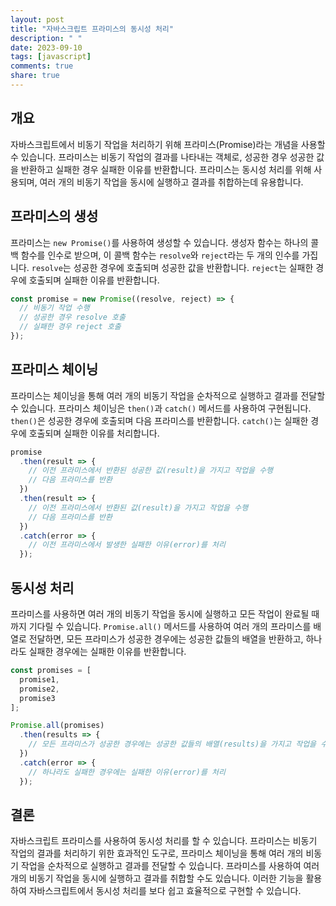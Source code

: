 ```yaml
---
layout: post
title: "자바스크립트 프라미스의 동시성 처리"
description: " "
date: 2023-09-10
tags: [javascript]
comments: true
share: true
---
```


## 개요
자바스크립트에서 비동기 작업을 처리하기 위해 프라미스(Promise)라는 개념을 사용할 수 있습니다. 프라미스는 비동기 작업의 결과를 나타내는 객체로, 성공한 경우 성공한 값을 반환하고 실패한 경우 실패한 이유를 반환합니다. 프라미스는 동시성 처리를 위해 사용되며, 여러 개의 비동기 작업을 동시에 실행하고 결과를 취합하는데 유용합니다.

## 프라미스의 생성
프라미스는 `new Promise()`를 사용하여 생성할 수 있습니다. 생성자 함수는 하나의 콜백 함수를 인수로 받으며, 이 콜백 함수는 `resolve`와 `reject`라는 두 개의 인수를 가집니다. `resolve`는 성공한 경우에 호출되며 성공한 값을 반환합니다. `reject`는 실패한 경우에 호출되며 실패한 이유를 반환합니다.

```javascript
const promise = new Promise((resolve, reject) => {
  // 비동기 작업 수행
  // 성공한 경우 resolve 호출
  // 실패한 경우 reject 호출
});
```

## 프라미스 체이닝
프라미스는 체이닝을 통해 여러 개의 비동기 작업을 순차적으로 실행하고 결과를 전달할 수 있습니다. 프라미스 체이닝은 `then()`과 `catch()` 메서드를 사용하여 구현됩니다. `then()`은 성공한 경우에 호출되며 다음 프라미스를 반환합니다. `catch()`는 실패한 경우에 호출되며 실패한 이유를 처리합니다.

```javascript
promise
  .then(result => {
    // 이전 프라미스에서 반환된 성공한 값(result)을 가지고 작업을 수행
    // 다음 프라미스를 반환
  })
  .then(result => {
    // 이전 프라미스에서 반환된 값(result)을 가지고 작업을 수행
    // 다음 프라미스를 반환
  })
  .catch(error => {
    // 이전 프라미스에서 발생한 실패한 이유(error)를 처리
  });
```

## 동시성 처리
프라미스를 사용하면 여러 개의 비동기 작업을 동시에 실행하고 모든 작업이 완료될 때까지 기다릴 수 있습니다. `Promise.all()` 메서드를 사용하여 여러 개의 프라미스를 배열로 전달하면, 모든 프라미스가 성공한 경우에는 성공한 값들의 배열을 반환하고, 하나라도 실패한 경우에는 실패한 이유를 반환합니다.

```javascript
const promises = [
  promise1,
  promise2,
  promise3
];

Promise.all(promises)
  .then(results => {
    // 모든 프라미스가 성공한 경우에는 성공한 값들의 배열(results)을 가지고 작업을 수행
  })
  .catch(error => {
    // 하나라도 실패한 경우에는 실패한 이유(error)를 처리
  });
```

## 결론
자바스크립트 프라미스를 사용하여 동시성 처리를 할 수 있습니다. 프라미스는 비동기 작업의 결과를 처리하기 위한 효과적인 도구로, 프라미스 체이닝을 통해 여러 개의 비동기 작업을 순차적으로 실행하고 결과를 전달할 수 있습니다. 프라미스를 사용하여 여러 개의 비동기 작업을 동시에 실행하고 결과를 취합할 수도 있습니다. 이러한 기능을 활용하여 자바스크립트에서 동시성 처리를 보다 쉽고 효율적으로 구현할 수 있습니다.